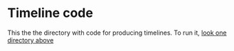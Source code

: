 # Timeline code
This the the directory with code for producing timelines. To run it, [look one directory above](..)
